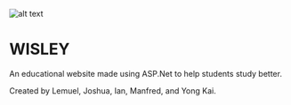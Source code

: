 ![alt text](https://i.imgur.com/OsyZ6yU.png)

#  WISLEY 
  An educational website made using ASP.Net to help students study better.

Created by Lemuel, Joshua, Ian, Manfred, and Yong Kai.
